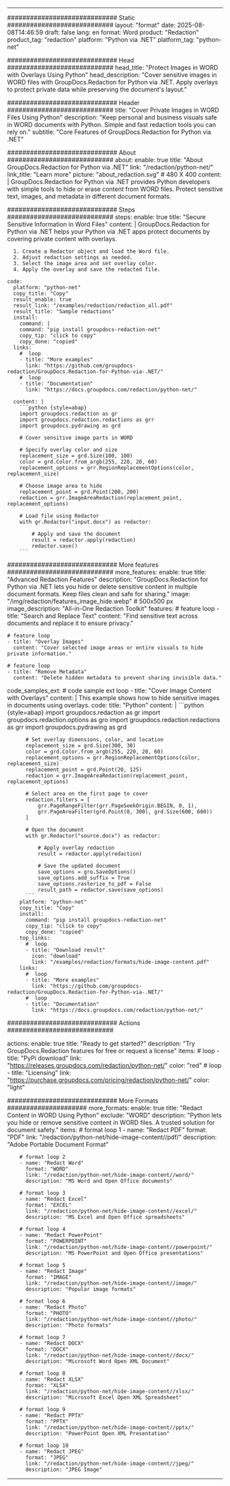 
---
############################# Static ############################
layout: "format"
date:  2025-08-08T14:46:59
draft: false
lang: en
format: Word
product: "Redaction"
product_tag: "redaction"
platform: "Python via .NET"
platform_tag: "python-net"

############################# Head ############################
head_title: "Protect Images in WORD with Overlays Using Python"
head_description: "Cover sensitive images in WORD files with GroupDocs.Redaction for Python via .NET. Apply overlays to protect private data while preserving the document's layout."

############################# Header ############################
title: "Cover Private Images in WORD Files Using Python" 
description: "Keep personal and business visuals safe in WORD documents with Python. Simple and fast redaction tools you can rely on."
subtitle: "Core Features of GroupDocs.Redaction for Python via .NET" 

############################# About ############################
about:
    enable: true
    title: "About GroupDocs.Redaction for Python via .NET"
    link: "/redaction/python-net/"
    link_title: "Learn more"
    picture: "about_redaction.svg" # 480 X 400
    content: |
       GroupDocs.Redaction for Python via .NET provides Python developers with simple tools to hide or erase content from WORD files. Protect sensitive text, images, and metadata in different document formats.

############################# Steps ############################
steps:
    enable: true
    title: "Secure Sensitive Information in Word Files"
    content: |
      GroupDocs.Redaction for Python via .NET helps your Python via .NET apps protect documents by covering private content with overlays.
      
      1. Create a Redactor object and load the Word file.
      2. Adjust redaction settings as needed.
      3. Select the image area and set overlay color.
      4. Apply the overlay and save the redacted file.
   
    code:
      platform: "python-net"
      copy_title: "Copy"
      result_enable: true
      result_link: "/examples/redaction/redaction_all.pdf"
      result_title: "Sample redactions"
      install:
        command: |
        command: "pip install groupdocs-redaction-net"
        copy_tip: "click to copy"
        copy_done: "copied"
      links:
        #  loop
        - title: "More examples"
          link: "https://github.com/groupdocs-redaction/GroupDocs.Redaction-for-Python-via-.NET/"
        #  loop
        - title: "Documentation"
          link: "https://docs.groupdocs.com/redaction/python-net/"
          
      content: |
        ```python {style=abap}
        import groupdocs.redaction as gr
        import groupdocs.redaction.redactions as grr
        import groupdocs.pydrawing as grd

        # Cover sensitive image parts in WORD

        # Specify overlay color and size
        replacement_size = grd.Size(100, 100)
        color = grd.Color.from_argb(255, 220, 20, 60)
        replacement_options = grr.RegionReplacementOptions(color, replacement_size)

        # Choose image area to hide
        replacement_point = grd.Point(200, 200)
        redaction = grr.ImageAreaRedaction(replacement_point, replacement_options)
                
        # Load file using Redactor
        with gr.Redactor("input.docx") as redactor:

            # Apply and save the document
            result = redactor.apply(redaction)
            redactor.save()
        ```            


############################# More features ############################
more_features:
  enable: true
  title: "Advanced Redaction Features"
  description: "GroupDocs.Redaction for Python via .NET lets you hide or delete sensitive content in multiple document formats. Keep files clean and safe for sharing."
  image: "/img/redaction/features_image_hide.webp" # 500x500 px
  image_description: "All-in-One Redaction Toolkit"
  features:
    # feature loop
    - title: "Search and Replace Text"
      content: "Find sensitive text across documents and replace it to ensure privacy."

    # feature loop
    - title: "Overlay Images"
      content: "Cover selected image areas or entire visuals to hide private information."

    # feature loop
    - title: "Remove Metadata"
      content: "Delete hidden metadata to prevent sharing invisible data."
      
  code_samples_ext:
    # code sample ext loop
    - title: "Cover Image Content with Overlays"
      content: |
        This example shows how to hide sensitive images in documents using overlays.
      code:
        title: "Python"
        content: |
          ```python {style=abap}
          import groupdocs.redaction as gr
          import groupdocs.redaction.options as gro
          import groupdocs.redaction.redactions as grr
          import groupdocs.pydrawing as grd

          # Set overlay dimensions, color, and location
          replacement_size = grd.Size(300, 30)
          color = grd.Color.from_argb(255, 220, 20, 60)
          replacement_options = grr.RegionReplacementOptions(color, replacement_size)
          replacement_point = grd.Point(20, 125)
          redaction = grr.ImageAreaRedaction(replacement_point, replacement_options)

          # Select area on the first page to cover
          redaction.filters = [
              grr.PageRangeFilter(grr.PageSeekOrigin.BEGIN, 0, 1),
              grr.PageAreaFilter(grd.Point(0, 300), grd.Size(600, 600))
          ]

          # Open the document
          with gr.Redactor("source.docx") as redactor:

              # Apply overlay redaction
              result = redactor.apply(redaction)

              # Save the updated document
              save_options = gro.SaveOptions()
              save_options.add_suffix = True
              save_options.rasterize_to_pdf = False
              result_path = redactor.save(save_options)
          ```
        platform: "python-net"
        copy_title: "Copy"
        install:
          command: "pip install groupdocs-redaction-net"
          copy_tip: "click to copy"
          copy_done: "copied"
        top_links:
          #  loop
          - title: "Download result"
            icon: "download"
            link: "/examples/redaction/formats/hide-image-content.pdf"
        links:
          #  loop
          - title: "More examples"
            link: "https://github.com/groupdocs-redaction/GroupDocs.Redaction-for-Python-via-.NET/"
          #  loop
          - title: "Documentation"
            link: "https://docs.groupdocs.com/redaction/python-net/"


############################# Actions ############################

actions:
  enable: true
  title: "Ready to get started?"
  description: "Try GroupDocs.Redaction features for free or request a license"
  items:
    #  loop
    - title: "PyPi download"
      link: "https://releases.groupdocs.com/redaction/python-net/"
      color: "red"
        #  loop
    - title: "Licensing"
      link: "https://purchase.groupdocs.com/pricing/redaction/python-net/"
      color: "light"


############################# More Formats #####################
more_formats:
    enable: true
    title: "Redact Content in WORD Using Python"
    exclude: "WORD"
    description: "Python lets you hide or remove sensitive content in WORD files. A trusted solution for document safety."
    items: 
        # format loop 1
        - name: "Redact PDF"
          format: "PDF"
          link: "/redaction/python-net/hide-image-content//pdf/"
          description: "Adobe Portable Document Format"

        # format loop 2
        - name: "Redact Word"
          format: "WORD"
          link: "/redaction/python-net/hide-image-content//word/"
          description: "MS Word and Open Office documents"
          
        # format loop 3
        - name: "Redact Excel"
          format: "EXCEL"
          link: "/redaction/python-net/hide-image-content//excel/"
          description: "MS Excel and Open Office spreadsheets"

        # format loop 4
        - name: "Redact PowerPoint"
          format: "POWERPOINT"
          link: "/redaction/python-net/hide-image-content//powerpoint/"
          description: "MS PowerPoint and Open Office presentations"

        # format loop 5
        - name: "Redact Image"
          format: "IMAGE"
          link: "/redaction/python-net/hide-image-content//image/"
          description: "Popular image formats"

        # format loop 6
        - name: "Redact Photo"
          format: "PHOTO"
          link: "/redaction/python-net/hide-image-content//photo/"
          description: "Photo formats"

        # format loop 7
        - name: "Redact DOCX"
          format: "DOCX"
          link: "/redaction/python-net/hide-image-content//docx/"
          description: "Microsoft Word Open XML Document"
          
        # format loop 8
        - name: "Redact XLSX"
          format: "XLSX"
          link: "/redaction/python-net/hide-image-content//xlsx/"
          description: "Microsoft Excel Open XML Spreadsheet"
          
        # format loop 9
        - name: "Redact PPTX"
          format: "PPTX"
          link: "/redaction/python-net/hide-image-content//pptx/"
          description: "PowerPoint Open XML Presentation"

        # format loop 10
        - name: "Redact JPEG"
          format: "JPEG"
          link: "/redaction/python-net/hide-image-content//jpeg/"
          description: "JPEG Image"


---